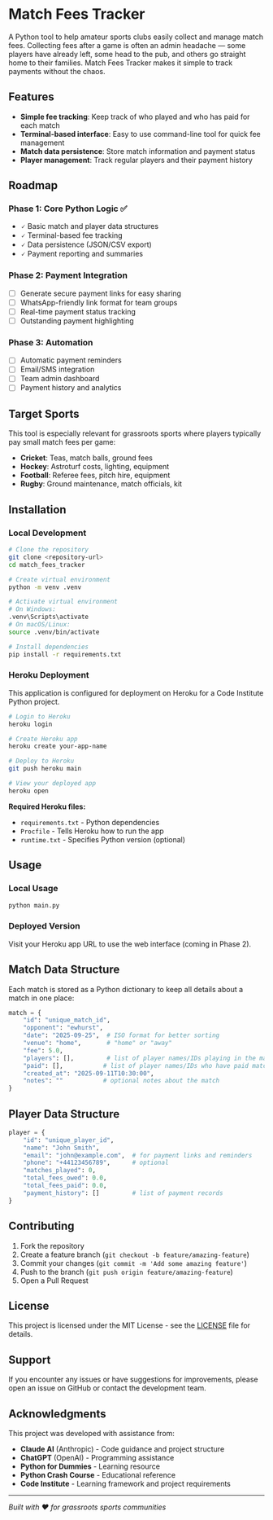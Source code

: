 # Match Fees Tracker

A Python tool to help amateur sports clubs easily collect and manage match fees. Collecting fees after a game is often an admin headache — some players have already left, some head to the pub, and others go straight home to their families. Match Fees Tracker makes it simple to track payments without the chaos.

## Features

- **Simple fee tracking**: Keep track of who played and who has paid for each match
- **Terminal-based interface**: Easy to use command-line tool for quick fee management
- **Match data persistence**: Store match information and payment status
- **Player management**: Track regular players and their payment history

## Roadmap

### Phase 1: Core Python Logic ✅

- 🗸 Basic match and player data structures
- 🗸 Terminal-based fee tracking
- 🗸 Data persistence (JSON/CSV export)
- 🗸 Payment reporting and summaries

### Phase 2: Payment Integration
- [ ] Generate secure payment links for easy sharing
- [ ] WhatsApp-friendly link format for team groups
- [ ] Real-time payment status tracking
- [ ] Outstanding payment highlighting

### Phase 3: Automation
- [ ] Automatic payment reminders
- [ ] Email/SMS integration
- [ ] Team admin dashboard
- [ ] Payment history and analytics

## Target Sports

This tool is especially relevant for grassroots sports where players typically pay small match fees per game:

- **Cricket**: Teas, match balls, ground fees
- **Hockey**: Astroturf costs, lighting, equipment
- **Football**: Referee fees, pitch hire, equipment
- **Rugby**: Ground maintenance, match officials, kit

## Installation

### Local Development

```bash
# Clone the repository
git clone <repository-url>
cd match_fees_tracker

# Create virtual environment
python -m venv .venv

# Activate virtual environment
# On Windows:
.venv\Scripts\activate
# On macOS/Linux:
source .venv/bin/activate

# Install dependencies
pip install -r requirements.txt
```

### Heroku Deployment

This application is configured for deployment on Heroku for a Code Institute Python project.

```bash
# Login to Heroku
heroku login

# Create Heroku app
heroku create your-app-name

# Deploy to Heroku
git push heroku main

# View your deployed app
heroku open
```

**Required Heroku files:**
- `requirements.txt` - Python dependencies
- `Procfile` - Tells Heroku how to run the app
- `runtime.txt` - Specifies Python version (optional)

## Usage

### Local Usage
```bash
python main.py
```

### Deployed Version
Visit your Heroku app URL to use the web interface (coming in Phase 2).

## Match Data Structure

Each match is stored as a Python dictionary to keep all details about a match in one place:

```python
match = {
    "id": "unique_match_id",
    "opponent": "ewhurst",
    "date": "2025-09-25",  # ISO format for better sorting
    "venue": "home",       # "home" or "away"
    "fee": 5.0,
    "players": [],         # list of player names/IDs playing in the match
    "paid": [],           # list of player names/IDs who have paid match fees
    "created_at": "2025-09-11T10:30:00",
    "notes": ""           # optional notes about the match
}
```

## Player Data Structure

```python
player = {
    "id": "unique_player_id",
    "name": "John Smith",
    "email": "john@example.com",  # for payment links and reminders
    "phone": "+44123456789",      # optional
    "matches_played": 0,
    "total_fees_owed": 0.0,
    "total_fees_paid": 0.0,
    "payment_history": []         # list of payment records
}
```

## Contributing

1. Fork the repository
2. Create a feature branch (`git checkout -b feature/amazing-feature`)
3. Commit your changes (`git commit -m 'Add some amazing feature'`)
4. Push to the branch (`git push origin feature/amazing-feature`)
5. Open a Pull Request

## License

This project is licensed under the MIT License - see the [LICENSE](LICENSE) file for details.

## Support

If you encounter any issues or have suggestions for improvements, please open an issue on GitHub or contact the development team.

## Acknowledgments

This project was developed with assistance from:
- **Claude AI** (Anthropic) - Code guidance and project structure
- **ChatGPT** (OpenAI) - Programming assistance
- **Python for Dummies** - Learning resource
- **Python Crash Course** - Educational reference
- **Code Institute** - Learning framework and project requirements

---

*Built with ❤️ for grassroots sports communities*